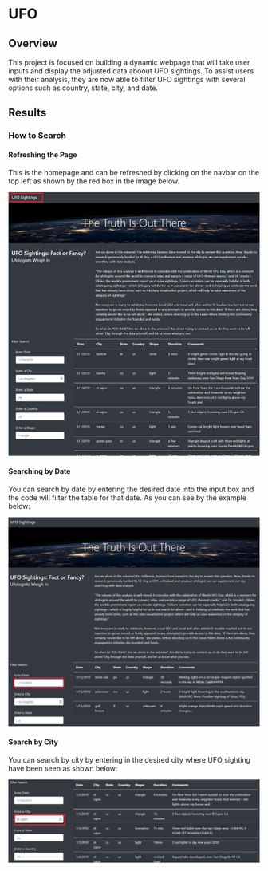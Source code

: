 # UFO

## Overview

This project is focused on building a dynamic webpage that will take user inputs and display the adjusted data aboout UFO sightings. To assist users with their analysis, they are now able to filter UFO sightings with several options such as country, state, city, and date.

## Results

### How to Search

#### Refreshing the Page
This is the homepage and can be refreshed by clicking on the navbar on the top left as shown by the red box in the image below.
<p align="center">
	<img src="https://github.com/Changscorner/UFO/blob/main/static/images/home%20page.png">
</p>

#### Searching by Date
You can search by date by entering the desired date into the input box and the code will filter the table for that date. As you can see by the example below:
<p align="center">
	<img src="https://github.com/Changscorner/UFO/blob/main/static/images/Filtered%20results.png">
</p>

#### Search by City
You can search by city by entering in the desired city where UFO sighting have been seen as shown below:

<p align="center">
	<img src="https://github.com/Changscorner/UFO/blob/main/static/images/city%20search.png">
</p>

